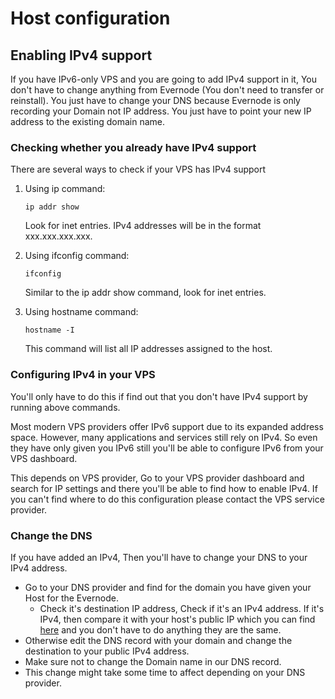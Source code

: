 # Host configuration

## Enabling IPv4 support

If you have IPv6-only VPS and you are going to add IPv4 support in it, You don't have to change anything from Evernode (You don't need to transfer or reinstall). You just have to change your DNS because Evernode is only recording your Domain not IP address. You just have to point your new IP address to the existing domain name.

### Checking whether you already have IPv4 support
There are several ways to check if your VPS has IPv4 support
1. Using ip command:
    ```
    ip addr show
    ```
    Look for inet entries. IPv4 addresses will be in the format xxx.xxx.xxx.xxx.

1. Using ifconfig command:
    ```
    ifconfig
    ```
    Similar to the ip addr show command, look for inet entries.

1. Using hostname command:
    ```
    hostname -I
    ```
    This command will list all IP addresses assigned to the host.

### Configuring IPv4 in your VPS
You'll only have to do this if find out that you don't have IPv4 support by running above commands.

Most modern VPS providers offer IPv6 support due to its expanded address space. However, many applications and services still rely on IPv4. So even they have only given you IPv6 still you'll be able to configure IPv6 from your VPS dashboard.

This depends on VPS provider, Go to your VPS provider dashboard and search for IP settings and there you'll be able to find how to enable IPv4.
If you can't find where to do this configuration please contact the VPS service provider.

### Change the DNS
If you have added an IPv4, Then you'll have to change your DNS to your IPv4 address.
- Go to your DNS provider and find for the domain you have given your Host for the Evernode.
  - Check it's destination IP address, Check if it's an IPv4 address. If it's IPv4, then compare it with your host's public IP which you can find [here](#checking-whether-you-already-have-ipv4-support) and you don't have to do anything they are the same.
- Otherwise edit the DNS record with your domain and change the destination to your public IPv4 address.
- Make sure not to change the Domain name in our DNS record.
- This change might take some time to affect depending on your DNS provider.